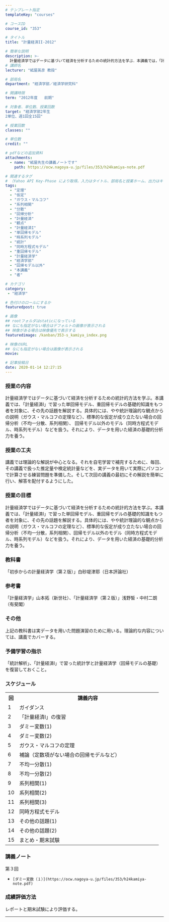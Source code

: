 ```yaml
---
# テンプレート指定
templateKey: "courses"

# コースID
course_id: "353"

# タイトル
title: "計量経済II-2012"

# 簡単な説明
description: >-
  計量経済学ではデータに基づいて経済を分析するための統計的方法を学ぶ．本講義では，「計量経済I」で習った単回帰モデル，重回帰モデルの基礎的知識をもつ者を対象に，その先の話題を解説する．具体的には，やや統計理論的な観点からの説明（ガウス・マルコフの定理など），標準的な仮定が成り立たない場合の回帰分析（不均一分散，系列相関）， 回帰モデル以外のモデル（同時方程式モデル，時系列モデル）などを扱う．それによ ....
# 講師名
lecturer: "紙屋英彦 教授"

# 部局名
department: "経済学部／経済学研究科"

# 開講時限
term: "2012年度	前期"

# 対象者、単位数、授業回数
target: "経済学部2年生
2単位、週1回全15回"

# 授業回数
classes: ""

# 単位数
credit: ""

# pdfなどの追加資料
attachments:
  - name: "紙屋先生の講義ノートです" 
    path: https://ocw.nagoya-u.jp/files/353/h24kamiya-note.pdf

# 関連するタグ
# （Yahoo API Key-Phase により取得。入力はタイトル、部局名と授業ホーム、出力はキーフレーズ（tags））
tags:
  - "定理"
  - "仮定"
  - "ガウス・マルコフ"
  - "系列相関"
  - "分散"
  - "回帰分析"
  - "計量経済"
  - "観点"
  - "計量経済I"
  - "単回帰モデル"
  - "時系列モデル"
  - "統計"
  - "同時方程式モデル"
  - "重回帰モデル"
  - "計量経済学"
  - "経済学部"
  - "回帰モデル以外"
  - "本講義"
  - "者"

# カテゴリ
category:
 - "経済学"

# 色付けのロールにするか
featuredpost: true

# 画像
## rootフォルダはstaticになっている
## なにも指定がない場合はデフォルトの画像が表示される
## 映像がある場合は映像優先で表示する
featuredimage: /kanban/353-s_kamiya_index.png

# 映像のURL
## なにも指定がない場合は画像が表示される
movie: 

# 記事投稿日
date: 2020-01-14 12:27:15
---
```


### 授業の内容

計量経済学ではデータに基づいて経済を分析するための統計的方法を学ぶ。本講義では、「計量経済I」で習った単回帰モデル、重回帰モデルの基礎的知識をもつ者を対象に、その先の話題を解説する。具体的には、やや統計理論的な観点からの説明（ガウス・マルコフの定理など）、標準的な仮定が成り立たない場合の回帰分析（不均一分散、系列相関）、 回帰モデル以外のモデル（同時方程式モデル、時系列モデル）などを扱う。それにより、データを用いた経済の基礎的分析力を養う。


### 授業の工夫

講義では理論的な解説が中心となる。それを自宅学習で補完するために、毎回、その講義で扱った推定量や検定統計量などを、実データを用いて実際にパソコンで計算させる練習問題を準備した。そして次回の講義の最初にその解説を簡単に行い、解答を配付するようにした。





### 授業の目標

計量経済学ではデータに基づいて経済を分析するための統計的方法を学ぶ。本講義では、「計量経済I」で習った単回帰モデル、重回帰モデルの基礎的知識をもつ者を対象に、その先の話題を解説する。具体的には、やや統計理論的な観点からの説明（ガウス・マルコフの定理など）、標準的な仮定が成り立たない場合の回帰分析（不均一分散，系列相関）、回帰モデル以外のモデル（同時方程式モデル、時系列モデル）などを扱う。それにより、データを用いた経済の基礎的分析力を養う。

### 教科書

「初歩からの計量経済学（第２版）」白砂堤津耶（日本評論社）

### 参考書

「計量経済学」山本拓（新世社）、「計量経済学（第２版）」浅野皙・中村二朗（有斐閣）

### その他

上記の教科書は実データを用いた問題演習のために用いる。理論的な内容については、講義でカバーする。

### 予備学習の指示

「統計解析」、「計量経済I」で習った統計学と計量経済学（回帰モデルの基礎）を復習しておくこと。


<h3>スケジュール</h3>
<table class="basic" width="400">
<tr>
<th width="20" class="center">回</th>
<th width="435" class="center">講義内容</th>
</tr>

<tr>
<td width="20" class="center">1</td>
<td width="435">ガイダンス</td>
</tr>

<tr>
<td width="20" class="center">2</td>
<td width="435">「計量経済I」の復習</td>
</tr>

<tr>
<td width="20" class="center">3</td>
<td width="435">ダミー変数(1)</td>
</tr>

<tr>
<td width="20" class="center">4</td>
<td width="435">ダミー変数(2)</td>
</tr>

<tr>
<td width="20" class="center">5</td>
<td width="435">ガウス・マルコフの定理</td>
</tr>

<tr>
<td width="20" class="center">6</td>
<td width="435">補論（定数項がない場合の回帰モデルなど）</td>
</tr>

<tr>
<td width="20" class="center">7</td>
<td width="435">不均一分散(1)</td>
</tr>

<tr>
<td width="20" class="center">8</td>
<td width="435">不均一分散(2)</td>
</tr>

<tr>
<td width="20" class="center">9</td>
<td width="435">系列相関(1)</td>
</tr>

<tr>
<td width="20" class="center">10</td>
<td width="435">系列相関(2)</td>
</tr>

<tr>
<td width="20" class="center">11</td>
<td width="435">系列相関(3)</td>
</tr>

<tr>
<td width="20" class="center">12</td>
<td width="435">同時方程式モデル</td>
</tr>

<tr>
<td width="20" class="center">13</td>
<td width="435">その他の話題(1)</td>
</tr>

<tr>
<td width="20" class="center">14</td>
<td width="435">その他の話題(2)</td>
</tr>

<tr>
<td width="20" class="center">15</td>
<td width="435">まとめ・期末試験</td>
</tr>

</table>


### 講義ノート



第３回


-     [ダミー変数（１）](https://ocw.nagoya-u.jp/files/353/h24kamiya-note.pdf) 






### 成績評価方法

レポートと期末試験により評価する。



-----